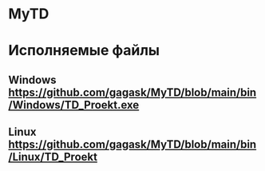 # MyTD
# Исполняемые файлы
## Windows https://github.com/gagask/MyTD/blob/main/bin/Windows/TD_Proekt.exe
## Linux https://github.com/gagask/MyTD/blob/main/bin/Linux/TD_Proekt
